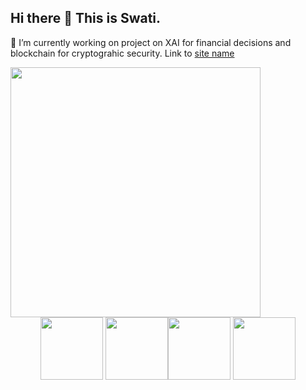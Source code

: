 ## Hi there 👋 This is Swati. 
🔭 I’m currently working on project on XAI for financial decisions and blockchain for cryptograhic security. 
Link to [site name](https://www.liverpool.ac.uk/management/staff/swati-sachan/)

<img src="https://user-images.githubusercontent.com/74038190/226190894-18e959ba-d458-4a94-ac44-790190f2a947.gif" width="400">

<div align="center">
<img src="https://user-images.githubusercontent.com/74038190/212257472-08e52665-c503-4bd9-aa20-f5a4dae769b5.gif" width="100">
<img src="https://user-images.githubusercontent.com/74038190/212257454-16e3712e-945a-4ca2-b238-408ad0bf87e6.gif" width="100"><img src="https://user-images.githubusercontent.com/74038190/212257472-08e52665-c503-4bd9-aa20-f5a4dae769b5.gif" width="100">

<img src="https://github.com/Anmol-Baranwal/Cool-GIFs-For-GitHub/assets/74038190/de038172-e903-4951-926c-755878deb0b4" width="100">


</div>
<br><br>   





